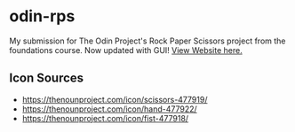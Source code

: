 # odin-rps
My submission for The Odin Project's Rock Paper Scissors project from the foundations course. Now updated with GUI! [View Website here.](https://diothewind.github.io/odin-rps/)

## Icon Sources
- https://thenounproject.com/icon/scissors-477919/
- https://thenounproject.com/icon/hand-477922/
- https://thenounproject.com/icon/fist-477918/